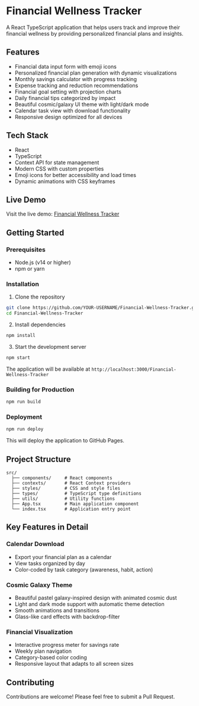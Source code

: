 # Financial Wellness Tracker

A React TypeScript application that helps users track and improve their financial wellness by providing personalized financial plans and insights.

## Features

- Financial data input form with emoji icons
- Personalized financial plan generation with dynamic visualizations
- Monthly savings calculator with progress tracking
- Expense tracking and reduction recommendations
- Financial goal setting with projection charts
- Daily financial tips categorized by impact
- Beautiful cosmic/galaxy UI theme with light/dark mode
- Calendar task view with download functionality
- Responsive design optimized for all devices

## Tech Stack

- React 
- TypeScript
- Context API for state management
- Modern CSS with custom properties
- Emoji icons for better accessibility and load times
- Dynamic animations with CSS keyframes

## Live Demo

Visit the live demo: [Financial Wellness Tracker](https://shreyyadutta.github.io/Financial-Wellness-Tracker/)

## Getting Started

### Prerequisites

- Node.js (v14 or higher)
- npm or yarn

### Installation

1. Clone the repository
```bash
git clone https://github.com/YOUR-USERNAME/Financial-Wellness-Tracker.git
cd Financial-Wellness-Tracker
```

2. Install dependencies
```bash
npm install
```

3. Start the development server
```bash
npm start
```

The application will be available at `http://localhost:3000/Financial-Wellness-Tracker`

### Building for Production

```bash
npm run build
```

### Deployment

```bash
npm run deploy
```

This will deploy the application to GitHub Pages.

## Project Structure

```
src/
  ├── components/     # React components
  ├── contexts/       # React Context providers
  ├── styles/         # CSS and style files
  ├── types/          # TypeScript type definitions
  ├── utils/          # Utility functions
  ├── App.tsx         # Main application component
  └── index.tsx       # Application entry point
```

## Key Features in Detail

### Calendar Download
- Export your financial plan as a calendar
- View tasks organized by day
- Color-coded by task category (awareness, habit, action)

### Cosmic Galaxy Theme
- Beautiful pastel galaxy-inspired design with animated cosmic dust
- Light and dark mode support with automatic theme detection
- Smooth animations and transitions
- Glass-like card effects with backdrop-filter

### Financial Visualization
- Interactive progress meter for savings rate
- Weekly plan navigation
- Category-based color coding
- Responsive layout that adapts to all screen sizes

## Contributing

Contributions are welcome! Please feel free to submit a Pull Request.

 